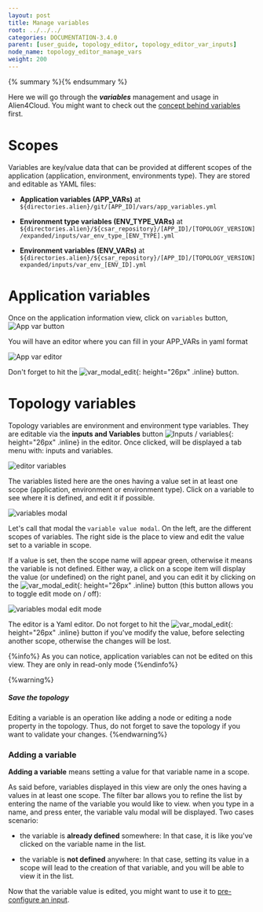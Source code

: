 ```yaml
---
layout: post
title: Manage variables
root: ../../../
categories: DOCUMENTATION-3.4.0
parent: [user_guide, topology_editor, topology_editor_var_inputs]
node_name: topology_editor_manage_vars
weight: 200
---
```


{% summary %}{% endsummary %}

Here we will go through the ***variables*** management and usage in Alien4Cloud.
You might want to check out the [concept behind variables](#/documentation/3.0.0/user_guide/inputs_vars/topology_editor_var_inputs_concept.html) first.

# Scopes

Variables are key/value data that can be provided at different scopes of the application (application, environment, environments type). They are stored and editable as YAML files:

- **Application variables (APP_VARs)** at `${directories.alien}/git/[APP_ID]/vars/app_variables.yml`

- **Environment type variables (ENV_TYPE_VARs)** at `${directories.alien}/${csar_repository}/[APP_ID]/[TOPOLOGY_VERSION]/expanded/inputs/var_env_type_[ENV_TYPE].yml`

- **Environment variables (ENV_VARs)** at `${directories.alien}/${csar_repository}/[APP_ID]/[TOPOLOGY_VERSION]expanded/inputs/var_env_[ENV_ID].yml`

# Application variables
Once on the application information view, click on `variables` button,
![App var button](../../images/3.4.0/user_guide/topology_editor/app_vars.png)

You will have an editor where you can fill in your APP_VARs in yaml format

![App var editor](../../images/3.4.0/user_guide/topology_editor/app_vars_editor.png)


Don't forget to hit the ![var_modal_edit](../../images/3.4.0/user_guide/topology_editor/var_modal_save_btn.png){: height="26px" .inline} button.

# Topology variables

Topology variables are environment and environment type variables. They are editable via the __inputs and Variables__ button ![Inputs / variables](../../images/3.4.0/user_guide/topology_editor/inputs_vars_button.png){: height="26px" .inline} in the editor. Once clicked, will be displayed a tab menu with: inputs and variables.


![editor variables](../../images/3.4.0/user_guide/topology_editor/editor_variables.png)

The variables listed here are the ones having a value set in at least one scope (application, environment or environment type).
Click on a variable to see where it is defined, and edit it if possible.

![variables modal](../../images/3.4.0/user_guide/topology_editor/var_modal.png)


Let's call that modal the `variable value modal`.
On the left, are the different scopes of variables.
The right side is the place to view and edit the value set to a variable in scope.

If a value is set, then the scope name will appear green, otherwise it means the variable is not defined.
Either way, a click on a scope item will display the value (or undefined) on the right panel, and you can edit it by clicking on the ![var_modal_edit](../../images/3.4.0/user_guide/topology_editor/var_modal_edit_btn.png){: height="26px" .inline} button (this button allows you to toggle edit mode on / off):

![variables modal edit mode](../../images/3.4.0/user_guide/topology_editor/var_modal_edit_mode.png)

The editor is a Yaml editor. Do not forget to hit the ![var_modal_edit](../../images/3.4.0/user_guide/topology_editor/var_modal_save_btn.png){: height="26px" .inline} button if you've modify the value, before selecting another scope, otherwise the changes will be lost.

{%info%}
As you can notice, application variables can not be edited on this view. They are only in read-only mode
{%endinfo%}

{%warning%}
<h5>Save the topology</h5>
Editing a variable is an operation like adding a node or editing a node property in the topology. Thus, do not forget to save the topology if you want to validate your changes.
{%endwarning%}

### Adding a variable

__Adding a variable__ means setting a value for that variable name in a scope.

As said before, variables displayed in this view are only the ones having a values in at least one scope. The filter bar allows you to refine the list by entering the name of the variable you would like to view.
when you type in a name, and press enter, the variable valu modal will be displayed. Two cases scenario:

- the variable is **already defined** somewhere: In that case, it is like you've clicked on the variable name in the list.

- the variable is **not defined** anywhere: In that case, setting its value in a scope will lead to the creation of that variable, and you will be able to view it in the list.

Now that the variable value is edited, you might want to use it to [pre-configure an input](#/documentation/3.0.0/user_guide/inputs_vars/topology_editor_preconf_inputs.html).

